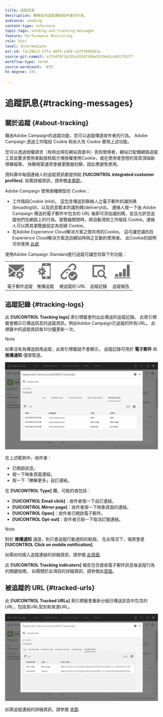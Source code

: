 ```yaml
---
title: 追蹤訊息
description: 瞭解如何追蹤傳遞收件者的行為。
audience: sending
content-type: reference
topic-tags: sending-and-tracking-messages
feature: Performance Monitoring
role: User
level: Intermediate
exl-id: fac29bc2-57fa-40f9-a160-cd75f695b91e
source-git-commit: affd4f9716235a283df20de5539e43c4832762f7
workflow-type: tm+mt
source-wordcount: '475'
ht-degree: 23%

---
```


# 追蹤訊息{#tracking-messages}

## 關於追蹤 {#about-tracking}

藉由Adobe Campaign的追蹤功能，您可以追蹤傳遞收件者的行為。 Adobe Campaign 透過工作階段 Cookie 和永久性 Cookie 實現上述功能。

您可以透過授權請求（有時出現在網站頁面中）告知使用者，網站已配備網路追蹤工具並要求使用者點按核取方塊授權使用Cookie，或在使用者登陸的首頁頂端新增橫幅等。 快顯視窗通常會被瀏覽器封鎖，因此應避免使用。

資料庫中每個連絡人的追蹤資訊都提供給 **[!UICONTROL integrated customer profiles]**. 如需詳細資訊，請參閱[本章節](../../audiences/using/integrated-customer-profile.md)。

Adobe Campaign 使用兩種類型的 Cookie：

* 工作階段Cookie (nlid)。 這包含傳送到聯絡人之電子郵件的識別碼(broadlogId)，以及訊息範本的識別碼(deliveryId)。 連絡人按一下由 Adobe Campaign 傳送的電子郵件中包含的 URL 後即可添加識別碼，並且允許您追蹤他們在網路上的行為。瀏覽器關閉時，將自動清除工作階段 Cookie。連絡人可以將其瀏覽器設定為拒絕 Cookie。
* 在Adobe Experience Cloud解決方案之間共用的Cookie。 這可讓您識別在Experience Cloud解決方案造訪網站時與之互動的使用者。 此Cookie的說明可供使用 [此處](https://experienceleague.adobe.com/docs/core-services/interface/ec-cookies/cookies-mc.html).

使用Adobe Campaign Standard進行追蹤可讓您存取下列功能：

<table>
<tr>
    <td valign="top">
        <a href="../../administration/using/configuring-email-channel.md#tracking-parameters"><img width="60px" alt="條件" src="assets/icon_email_parameters.png"/></a>
    </td>
    <td valign="top">
        <a href="../../administration/using/push-tracking.md"><img width="60px" alt="條件" src="assets/icon_push_parameters.png"/></a>
    </td>
    <td valign="top">
        <a href="../../designing/using/links.md#about-tracked-urls"><img width="60px" alt="條件" src="assets/icon_url.png"/></a>
    </td>
        <td valign="top">
          <a href="../../sending/using/tracking-messages.md#tracking-logs"><img width="60px" alt="條件" src="assets/icon_log.png"/></a>
    </td>
    </td>
    <td valign="top">
          <a href="../../reporting/using/tracking-indicators.md"><img width="60px" alt="條件" src="assets/icon_report.png"/></a>
</tr>
<tr>
<td>電子郵件追蹤</td>
<td>推播追蹤</td>
<td>被追蹤的 URL</td>
<td>追蹤記錄</td>
<td>追蹤報告</td>
</tr>
</table>

## 追蹤記錄 {#tracking-logs}

此 **[!UICONTROL Tracking logs]** 索引標籤會列出此傳送的追蹤記錄。 此索引標籤會顯示已傳送訊息的追蹤資訊，例如Adobe Campaign已追蹤的所有URL。 此標籤中的追蹤資訊每10分鐘更新一次。

>[!NOTE]
>
>如果沒有為傳送啟用追蹤，此索引標籤就不會顯示。 追蹤記錄可用於 **電子郵件** 和 **推播通知** 僅限管道。

![](assets/tracking_logs.png)

在上述範例中，收件者：

* 已開啟訊息。
* 按一下映象頁面連結。
* 按一下「瞭解更多」自訂連結。

在 **[!UICONTROL Type]** 欄，可能的值包括：

* **[!UICONTROL Email click]**：收件者按一下自訂連結。
* **[!UICONTROL Mirror page]**：收件者按一下映象頁面的連結。
* **[!UICONTROL Open]**：收件者已開啟電子郵件。
* **[!UICONTROL Opt-out]**：收件者已按一下取消訂閱連結。

>[!NOTE]
>
>對於 **推播通知** 通道，則只會追蹤行動通知的點按。 在此情況下，值將會是 **[!UICONTROL Click on mobile notification]**.

如需如何插入追蹤連結的詳細資訊，請參閱 [此頁面](../../designing/using/links.md#inserting-a-link).

此 **[!UICONTROL Tracking indicators]** 報告包含接收電子郵件訊息後追蹤行為的關鍵指標。 如需關於此項目的詳細資訊，請參閱此[頁面](../../reporting/using/tracking-indicators.md)。

## 被追蹤的 URL {#tracked-urls}

此 **[!UICONTROL Tracked URLs]** 索引標籤會重新分組已傳送訊息中包含的URL，包括其URL型別和來源URL。

![](assets/sending_delivery6.png)

如需追蹤連結的詳細資訊，請參閱 [本節](../../designing/using/links.md#about-tracked-urls).
